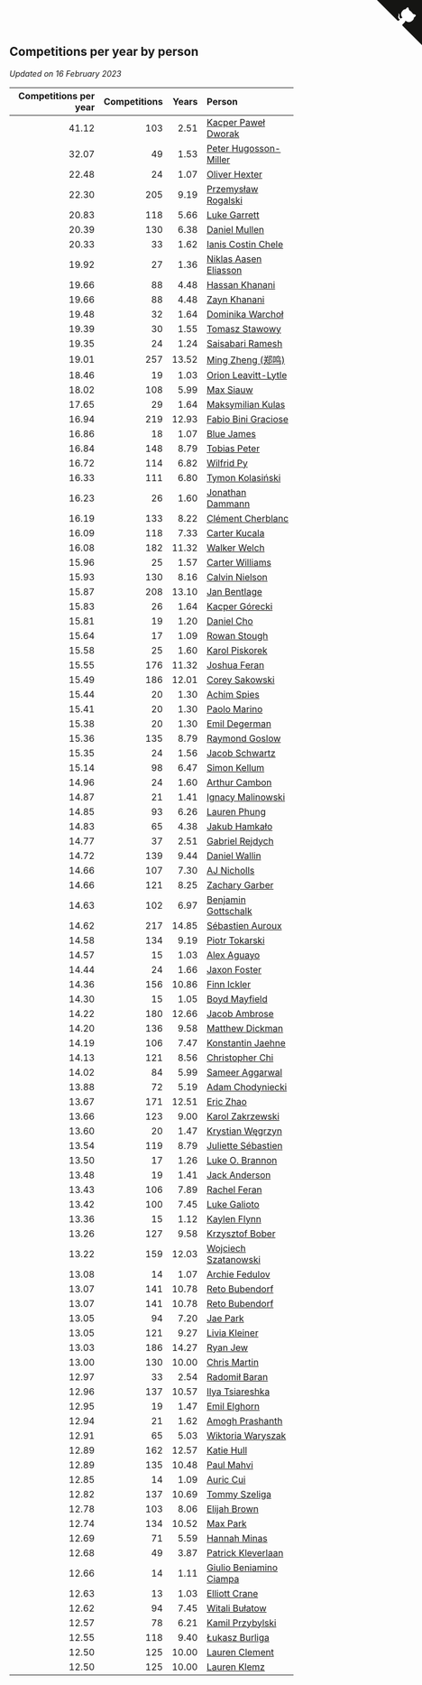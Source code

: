 ## Competitions per year by person

*Updated on 16 February 2023*

| Competitions per year | Competitions | Years | Person |
| ---: | ---: | ---: | :--- |
| 41.12 | 103 | 2.51 | [Kacper Paweł Dworak](https://www.worldcubeassociation.org/persons/2020DWOR01) |
| 32.07 | 49 | 1.53 | [Peter Hugosson-Miller](https://www.worldcubeassociation.org/persons/2021HUGO01) |
| 22.48 | 24 | 1.07 | [Oliver Hexter](https://www.worldcubeassociation.org/persons/2022HEXT01) |
| 22.30 | 205 | 9.19 | [Przemysław Rogalski](https://www.worldcubeassociation.org/persons/2013ROGA02) |
| 20.83 | 118 | 5.66 | [Luke Garrett](https://www.worldcubeassociation.org/persons/2017GARR05) |
| 20.39 | 130 | 6.38 | [Daniel Mullen](https://www.worldcubeassociation.org/persons/2016MULL04) |
| 20.33 | 33 | 1.62 | [Ianis Costin Chele](https://www.worldcubeassociation.org/persons/2021CHEL01) |
| 19.92 | 27 | 1.36 | [Niklas Aasen Eliasson](https://www.worldcubeassociation.org/persons/2021ELIA01) |
| 19.66 | 88 | 4.48 | [Hassan Khanani](https://www.worldcubeassociation.org/persons/2018KHAN26) |
| 19.66 | 88 | 4.48 | [Zayn Khanani](https://www.worldcubeassociation.org/persons/2018KHAN28) |
| 19.48 | 32 | 1.64 | [Dominika Warchoł](https://www.worldcubeassociation.org/persons/2021WARC01) |
| 19.39 | 30 | 1.55 | [Tomasz Stawowy](https://www.worldcubeassociation.org/persons/2021STAW01) |
| 19.35 | 24 | 1.24 | [Saisabari Ramesh](https://www.worldcubeassociation.org/persons/2021RAME01) |
| 19.01 | 257 | 13.52 | [Ming Zheng (郑鸣)](https://www.worldcubeassociation.org/persons/2009ZHEN11) |
| 18.46 | 19 | 1.03 | [Orion Leavitt-Lytle](https://www.worldcubeassociation.org/persons/2022LEAV01) |
| 18.02 | 108 | 5.99 | [Max Siauw](https://www.worldcubeassociation.org/persons/2017SIAU02) |
| 17.65 | 29 | 1.64 | [Maksymilian Kulas](https://www.worldcubeassociation.org/persons/2021KULA02) |
| 16.94 | 219 | 12.93 | [Fabio Bini Graciose](https://www.worldcubeassociation.org/persons/2010GRAC02) |
| 16.86 | 18 | 1.07 | [Blue James](https://www.worldcubeassociation.org/persons/2022JAME01) |
| 16.84 | 148 | 8.79 | [Tobias Peter](https://www.worldcubeassociation.org/persons/2014PETE03) |
| 16.72 | 114 | 6.82 | [Wilfrid Py](https://www.worldcubeassociation.org/persons/2016PYWI01) |
| 16.33 | 111 | 6.80 | [Tymon Kolasiński](https://www.worldcubeassociation.org/persons/2016KOLA02) |
| 16.23 | 26 | 1.60 | [Jonathan Dammann](https://www.worldcubeassociation.org/persons/2021DAMM01) |
| 16.19 | 133 | 8.22 | [Clément Cherblanc](https://www.worldcubeassociation.org/persons/2014CHER05) |
| 16.09 | 118 | 7.33 | [Carter Kucala](https://www.worldcubeassociation.org/persons/2015KUCA01) |
| 16.08 | 182 | 11.32 | [Walker Welch](https://www.worldcubeassociation.org/persons/2011WELC01) |
| 15.96 | 25 | 1.57 | [Carter Williams](https://www.worldcubeassociation.org/persons/2021WILL06) |
| 15.93 | 130 | 8.16 | [Calvin Nielson](https://www.worldcubeassociation.org/persons/2014NIEL03) |
| 15.87 | 208 | 13.10 | [Jan Bentlage](https://www.worldcubeassociation.org/persons/2010BENT01) |
| 15.83 | 26 | 1.64 | [Kacper Górecki](https://www.worldcubeassociation.org/persons/2021GORE01) |
| 15.81 | 19 | 1.20 | [Daniel Cho](https://www.worldcubeassociation.org/persons/2021CHOD01) |
| 15.64 | 17 | 1.09 | [Rowan Stough](https://www.worldcubeassociation.org/persons/2022STOU01) |
| 15.58 | 25 | 1.60 | [Karol Piskorek](https://www.worldcubeassociation.org/persons/2021PISK01) |
| 15.55 | 176 | 11.32 | [Joshua Feran](https://www.worldcubeassociation.org/persons/2011FERA01) |
| 15.49 | 186 | 12.01 | [Corey Sakowski](https://www.worldcubeassociation.org/persons/2011SAKO01) |
| 15.44 | 20 | 1.30 | [Achim Spies](https://www.worldcubeassociation.org/persons/2021SPIE01) |
| 15.41 | 20 | 1.30 | [Paolo Marino](https://www.worldcubeassociation.org/persons/2021MARI04) |
| 15.38 | 20 | 1.30 | [Emil Degerman](https://www.worldcubeassociation.org/persons/2021DEGE01) |
| 15.36 | 135 | 8.79 | [Raymond Goslow](https://www.worldcubeassociation.org/persons/2014GOSL01) |
| 15.35 | 24 | 1.56 | [Jacob Schwartz](https://www.worldcubeassociation.org/persons/2021SCHW01) |
| 15.14 | 98 | 6.47 | [Simon Kellum](https://www.worldcubeassociation.org/persons/2016KELL12) |
| 14.96 | 24 | 1.60 | [Arthur Cambon](https://www.worldcubeassociation.org/persons/2021CAMB01) |
| 14.87 | 21 | 1.41 | [Ignacy Malinowski](https://www.worldcubeassociation.org/persons/2021MALI02) |
| 14.85 | 93 | 6.26 | [Lauren Phung](https://www.worldcubeassociation.org/persons/2016PHUN02) |
| 14.83 | 65 | 4.38 | [Jakub Hamkało](https://www.worldcubeassociation.org/persons/2018HAMK01) |
| 14.77 | 37 | 2.51 | [Gabriel Rejdych](https://www.worldcubeassociation.org/persons/2020REJD01) |
| 14.72 | 139 | 9.44 | [Daniel Wallin](https://www.worldcubeassociation.org/persons/2013WALL03) |
| 14.66 | 107 | 7.30 | [AJ Nicholls](https://www.worldcubeassociation.org/persons/2015NICH04) |
| 14.66 | 121 | 8.25 | [Zachary Garber](https://www.worldcubeassociation.org/persons/2014GARB01) |
| 14.63 | 102 | 6.97 | [Benjamin Gottschalk](https://www.worldcubeassociation.org/persons/2016GOTT01) |
| 14.62 | 217 | 14.85 | [Sébastien Auroux](https://www.worldcubeassociation.org/persons/2008AURO01) |
| 14.58 | 134 | 9.19 | [Piotr Tokarski](https://www.worldcubeassociation.org/persons/2013TOKA01) |
| 14.57 | 15 | 1.03 | [Alex Aguayo](https://www.worldcubeassociation.org/persons/2022AGUA01) |
| 14.44 | 24 | 1.66 | [Jaxon Foster](https://www.worldcubeassociation.org/persons/2021FOST01) |
| 14.36 | 156 | 10.86 | [Finn Ickler](https://www.worldcubeassociation.org/persons/2012ICKL01) |
| 14.30 | 15 | 1.05 | [Boyd Mayfield](https://www.worldcubeassociation.org/persons/2022MAYF01) |
| 14.22 | 180 | 12.66 | [Jacob Ambrose](https://www.worldcubeassociation.org/persons/2010AMBR01) |
| 14.20 | 136 | 9.58 | [Matthew Dickman](https://www.worldcubeassociation.org/persons/2013DICK01) |
| 14.19 | 106 | 7.47 | [Konstantin Jaehne](https://www.worldcubeassociation.org/persons/2015JAEH01) |
| 14.13 | 121 | 8.56 | [Christopher Chi](https://www.worldcubeassociation.org/persons/2014CHIC01) |
| 14.02 | 84 | 5.99 | [Sameer Aggarwal](https://www.worldcubeassociation.org/persons/2017AGGA01) |
| 13.88 | 72 | 5.19 | [Adam Chodyniecki](https://www.worldcubeassociation.org/persons/2017CHOD02) |
| 13.67 | 171 | 12.51 | [Eric Zhao](https://www.worldcubeassociation.org/persons/2010ZHAO19) |
| 13.66 | 123 | 9.00 | [Karol Zakrzewski](https://www.worldcubeassociation.org/persons/2014ZAKR01) |
| 13.60 | 20 | 1.47 | [Krystian Węgrzyn](https://www.worldcubeassociation.org/persons/2021WEGR01) |
| 13.54 | 119 | 8.79 | [Juliette Sébastien](https://www.worldcubeassociation.org/persons/2014SEBA01) |
| 13.50 | 17 | 1.26 | [Luke O. Brannon](https://www.worldcubeassociation.org/persons/2021BRAN02) |
| 13.48 | 19 | 1.41 | [Jack Anderson](https://www.worldcubeassociation.org/persons/2021ANDE05) |
| 13.43 | 106 | 7.89 | [Rachel Feran](https://www.worldcubeassociation.org/persons/2015FERA01) |
| 13.42 | 100 | 7.45 | [Luke Galioto](https://www.worldcubeassociation.org/persons/2015GALI02) |
| 13.36 | 15 | 1.12 | [Kaylen Flynn](https://www.worldcubeassociation.org/persons/2022FLYN01) |
| 13.26 | 127 | 9.58 | [Krzysztof Bober](https://www.worldcubeassociation.org/persons/2013BOBE01) |
| 13.22 | 159 | 12.03 | [Wojciech Szatanowski](https://www.worldcubeassociation.org/persons/2011SZAT01) |
| 13.08 | 14 | 1.07 | [Archie Fedulov](https://www.worldcubeassociation.org/persons/2022FEDU01) |
| 13.07 | 141 | 10.78 | [Reto Bubendorf](https://www.worldcubeassociation.org/persons/2012BUBE01) |
| 13.07 | 141 | 10.78 | [Reto Bubendorf](https://www.worldcubeassociation.org/persons/2012BUBE01) |
| 13.05 | 94 | 7.20 | [Jae Park](https://www.worldcubeassociation.org/persons/2015PARK24) |
| 13.05 | 121 | 9.27 | [Livia Kleiner](https://www.worldcubeassociation.org/persons/2013KLEI03) |
| 13.03 | 186 | 14.27 | [Ryan Jew](https://www.worldcubeassociation.org/persons/2008JEWR01) |
| 13.00 | 130 | 10.00 | [Chris Martin](https://www.worldcubeassociation.org/persons/2013MART03) |
| 12.97 | 33 | 2.54 | [Radomił Baran](https://www.worldcubeassociation.org/persons/2020BARA02) |
| 12.96 | 137 | 10.57 | [Ilya Tsiareshka](https://www.worldcubeassociation.org/persons/2012TERE01) |
| 12.95 | 19 | 1.47 | [Emil Elghorn](https://www.worldcubeassociation.org/persons/2021ELGH01) |
| 12.94 | 21 | 1.62 | [Amogh Prashanth](https://www.worldcubeassociation.org/persons/2021PRAS01) |
| 12.91 | 65 | 5.03 | [Wiktoria Waryszak](https://www.worldcubeassociation.org/persons/2018WARY01) |
| 12.89 | 162 | 12.57 | [Katie Hull](https://www.worldcubeassociation.org/persons/2010HULL01) |
| 12.89 | 135 | 10.48 | [Paul Mahvi](https://www.worldcubeassociation.org/persons/2012MAHV01) |
| 12.85 | 14 | 1.09 | [Auric Cui](https://www.worldcubeassociation.org/persons/2022CUIA01) |
| 12.82 | 137 | 10.69 | [Tommy Szeliga](https://www.worldcubeassociation.org/persons/2012SZEL01) |
| 12.78 | 103 | 8.06 | [Elijah Brown](https://www.worldcubeassociation.org/persons/2015BROW03) |
| 12.74 | 134 | 10.52 | [Max Park](https://www.worldcubeassociation.org/persons/2012PARK03) |
| 12.69 | 71 | 5.59 | [Hannah Minas](https://www.worldcubeassociation.org/persons/2017MINA04) |
| 12.68 | 49 | 3.87 | [Patrick Kleverlaan](https://www.worldcubeassociation.org/persons/2019KLEV01) |
| 12.66 | 14 | 1.11 | [Giulio Beniamino Ciampa](https://www.worldcubeassociation.org/persons/2022CIAM01) |
| 12.63 | 13 | 1.03 | [Elliott Crane](https://www.worldcubeassociation.org/persons/2022CRAN01) |
| 12.62 | 94 | 7.45 | [Witali Bułatow](https://www.worldcubeassociation.org/persons/2015BUAT01) |
| 12.57 | 78 | 6.21 | [Kamil Przybylski](https://www.worldcubeassociation.org/persons/2016PRZY01) |
| 12.55 | 118 | 9.40 | [Łukasz Burliga](https://www.worldcubeassociation.org/persons/2013BURL01) |
| 12.50 | 125 | 10.00 | [Lauren Clement](https://www.worldcubeassociation.org/persons/2013KLEM01) |
| 12.50 | 125 | 10.00 | [Lauren Klemz](https://www.worldcubeassociation.org/persons/2013KLEM01) |


<a href="https://github.com/JustinTimeCuber/wca_statistics" class="github-corner" aria-label="View source on Github"><svg width="80" height="80" viewBox="0 0 250 250" style="fill:#151513; color:#fff; position: absolute; top: 0; border: 0; right: 0;" aria-hidden="true"><path d="M0,0 L115,115 L130,115 L142,142 L250,250 L250,0 Z"></path><path d="M128.3,109.0 C113.8,99.7 119.0,89.6 119.0,89.6 C122.0,82.7 120.5,78.6 120.5,78.6 C119.2,72.0 123.4,76.3 123.4,76.3 C127.3,80.9 125.5,87.3 125.5,87.3 C122.9,97.6 130.6,101.9 134.4,103.2" fill="currentColor" style="transform-origin: 130px 106px;" class="octo-arm"></path><path d="M115.0,115.0 C114.9,115.1 118.7,116.5 119.8,115.4 L133.7,101.6 C136.9,99.2 139.9,98.4 142.2,98.6 C133.8,88.0 127.5,74.4 143.8,58.0 C148.5,53.4 154.0,51.2 159.7,51.0 C160.3,49.4 163.2,43.6 171.4,40.1 C171.4,40.1 176.1,42.5 178.8,56.2 C183.1,58.6 187.2,61.8 190.9,65.4 C194.5,69.0 197.7,73.2 200.1,77.6 C213.8,80.2 216.3,84.9 216.3,84.9 C212.7,93.1 206.9,96.0 205.4,96.6 C205.1,102.4 203.0,107.8 198.3,112.5 C181.9,128.9 168.3,122.5 157.7,114.1 C157.9,116.9 156.7,120.9 152.7,124.9 L141.0,136.5 C139.8,137.7 141.6,141.9 141.8,141.8 Z" fill="currentColor" class="octo-body"></path></svg></a><style>.github-corner:hover .octo-arm{animation:octocat-wave 560ms ease-in-out}@keyframes octocat-wave{0%,100%{transform:rotate(0)}20%,60%{transform:rotate(-25deg)}40%,80%{transform:rotate(10deg)}}@media (max-width:500px){.github-corner:hover .octo-arm{animation:none}.github-corner .octo-arm{animation:octocat-wave 560ms ease-in-out}}</style>

